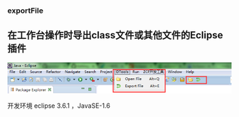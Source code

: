 ### exportFile ###

在工作台操作时导出class文件或其他文件的Eclipse插件
---
<img src="doc/img/1.png">

开发环境 eclipse 3.6.1 ，JavaSE-1.6